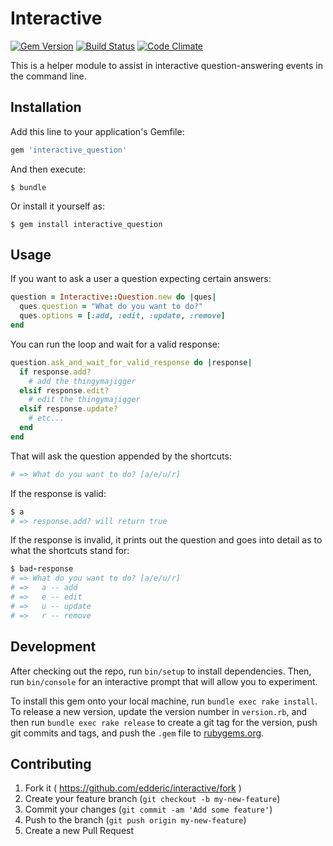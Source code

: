 # Interactive
[![Gem Version](https://badge.fury.io/rb/interactive.svg)](http://badge.fury.io/rb/interactive)
[![Build Status](https://travis-ci.org/Edderic/interactive.svg)](https://travis-ci.org/Edderic/interactive)
[![Code Climate](https://codeclimate.com/github/Edderic/interactive/badges/gpa.svg)](https://codeclimate.com/github/Edderic/interactive)

This is a helper module to assist in interactive question-answering events in the command line.

## Installation

Add this line to your application's Gemfile:

```ruby
gem 'interactive_question'
```

And then execute:

    $ bundle

Or install it yourself as:

    $ gem install interactive_question

## Usage

If you want to ask a user a question expecting certain answers:

```ruby
question = Interactive::Question.new do |ques|
  ques.question = "What do you want to do?"
  ques.options = [:add, :edit, :update, :remove]
end
```

You can run the loop and wait for a valid response:

```ruby
question.ask_and_wait_for_valid_response do |response|
  if response.add?
    # add the thingymajigger
  elsif response.edit?
    # edit the thingymajigger
  elsif response.update?
    # etc...
  end
end
```

That will ask the question appended by the shortcuts:

```ruby
# => What do you want to do? [a/e/u/r]
```

If the response is valid:

```ruby
$ a
# => response.add? will return true
```

If the response is invalid, it prints out the question and goes into detail as
to what the shortcuts stand for:

```ruby
$ bad-response
# => What do you want to do? [a/e/u/r]
# =>   a -- add
# =>   e -- edit
# =>   u -- update
# =>   r -- remove
```

## Development

After checking out the repo, run `bin/setup` to install dependencies. Then, run `bin/console` for an interactive prompt that will allow you to experiment.

To install this gem onto your local machine, run `bundle exec rake install`. To release a new version, update the version number in `version.rb`, and then run `bundle exec rake release` to create a git tag for the version, push git commits and tags, and push the `.gem` file to [rubygems.org](https://rubygems.org).

## Contributing

1. Fork it ( https://github.com/edderic/interactive/fork )
2. Create your feature branch (`git checkout -b my-new-feature`)
3. Commit your changes (`git commit -am 'Add some feature'`)
4. Push to the branch (`git push origin my-new-feature`)
5. Create a new Pull Request
